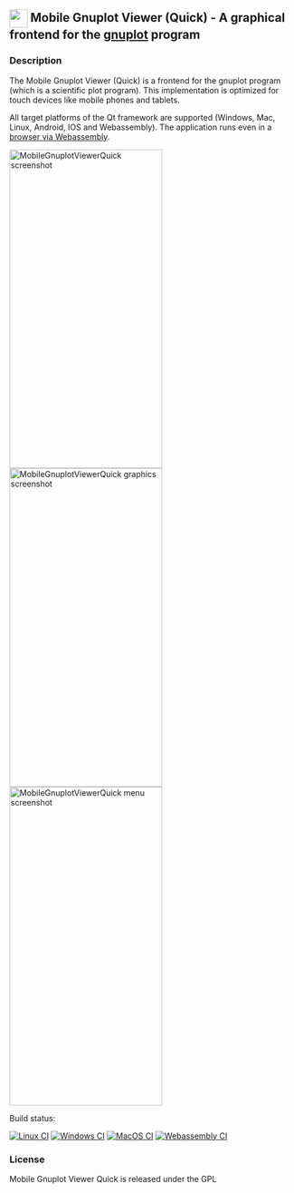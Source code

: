 ## <img align="center" width="32" height="32" src="images/gnuplotviewer_flat_128x128.png"> Mobile Gnuplot Viewer (Quick) - A graphical frontend for the [gnuplot](http://www.gnuplot.info/) program

### Description
The Mobile Gnuplot Viewer (Quick) is a frontend for the gnuplot program (which is a scientific plot program). This implementation is optimized for touch devices like mobile phones and tablets. 

All target platforms of the Qt framework are supported (Windows, Mac, Linux, Android, IOS and Webassembly). The application runs even in a [browser via Webassembly](https://mneuroth.github.io/MobileGnuplotViewerQuickWASM/).

<img src="screenshots/Screenshot_default_text.png" alt="MobileGnuplotViewerQuick screenshot" width="270" height="562" > <img src="screenshots/Screenshot_default_graphics.png" alt="MobileGnuplotViewerQuick graphics screenshot" width="270" height="562" > <img src="screenshots/Screenshot_menu.png" alt="MobileGnuplotViewerQuick menu screenshot" width="270" height="562" >

Build status: 

[![Linux CI](https://github.com/mneuroth/MobileGnuplotViewerQuick/workflows/Linux%20CI/badge.svg)](https://github.com/mneuroth/MobileGnuplotViewerQuick/actions)
[![Windows CI](https://github.com/mneuroth/MobileGnuplotViewerQuick/workflows/Windows%20CI/badge.svg)](https://github.com/mneuroth/MobileGnuplotViewerQuick/actions)
[![MacOS CI](https://github.com/mneuroth/MobileGnuplotViewerQuick/workflows/MacOS%20CI/badge.svg)](https://github.com/mneuroth/MobileGnuplotViewerQuick/actions)
[![Webassembly CI](https://github.com/mneuroth/MobileGnuplotViewerQuick/workflows/WASM%20CI/badge.svg)](https://github.com/mneuroth/MobileGnuplotViewerQuick/actions)

### License  
Mobile Gnuplot Viewer Quick is released under the GPL
